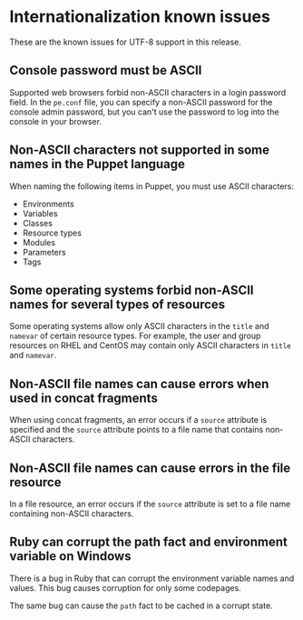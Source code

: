 # Internationalization known issues

These are the known issues for UTF-8 support in this release.

## Console password must be ASCII

Supported web browsers forbid non-ASCII characters in a login password field. In the `pe.conf` file, you can specify a non-ASCII password for the console admin password, but you can't use the password to log into the console in your browser.

## Non-ASCII characters not supported in some names in the Puppet language

When naming the following items in Puppet, you must use ASCII characters:

-   Environments
-   Variables
-   Classes
-   Resource types
-   Modules
-   Parameters
-   Tags

## Some operating systems forbid non-ASCII names for several types of resources

Some operating systems allow only ASCII characters in the `title` and `namevar` of certain resource types. For example, the user and group resources on RHEL and CentOS may contain only ASCII characters in `title` and `namevar`.

## Non-ASCII file names can cause errors when used in concat fragments

When using concat fragments, an error occurs if a `source` attribute is specified and the `source` attribute points to a file name that contains non-ASCII characters.

## Non-ASCII file names can cause errors in the file resource

In a file resource, an error occurs if the `source` attribute is set to a file name containing non-ASCII characters.

## Ruby can corrupt the path fact and environment variable on Windows

There is a bug in Ruby that can corrupt the environment variable names and values. This bug causes corruption for only some codepages.

The same bug can cause the `path` fact to be cached in a corrupt state.

